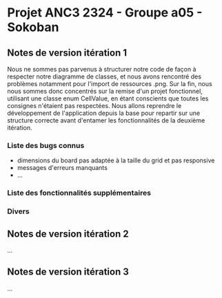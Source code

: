 # Projet ANC3 2324 - Groupe a05 - Sokoban

## Notes de version itération 1

Nous ne sommes pas parvenus à structurer notre code de façon à respecter notre
diagramme de classes, et nous avons rencontré des problèmes notamment pour l'import
de ressources .png. Sur la fin, nous nous sommes donc concentrés sur la remise
d'un projet fonctionnel, utilisant une classe enum CellValue, en étant conscients
que toutes les consignes n'étaient pas respectées. Nous allons reprendre le
développement de l'application depuis la base pour repartir sur une structure correcte
avant d'entamer les fonctionnalités de la deuxième itération.

### Liste des bugs connus

* dimensions du board pas adaptée à la taille du grid et pas responsive
* messages d'erreurs manquants
* ...

### Liste des fonctionnalités supplémentaires

### Divers

## Notes de version itération 2

...

## Notes de version itération 3

...